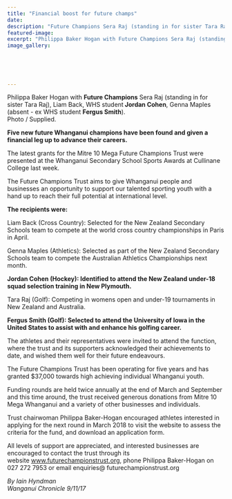 ```yaml
---
title: "Financial boost for future champs"
date: 
description: "Future Champions Sera Raj (standing in for sister Tara Raj), Liam Back, WHS student Jordan Cohen, Genna Maples (absent - ex WHS student Fergus Smith)..."
featured-image: 
excerpt: "Philippa Baker Hogan with Future Champions Sera Raj (standing in for sister Tara Raj), Liam Back, WHS student Jordan Cohen, Genna Maples (absent - ex WHS student Fergus Smith)."
image_gallery:
    
    
    
    
    
---
```


<p><span>Philippa Baker Hogan with <strong>Future Champions</strong> Sera Raj (standing in for sister Tara Raj), Liam Back, WHS student<strong> Jordan Cohen</strong>, Genna Maples (absent - ex WHS student&nbsp;<strong>Fergus Smith</strong>).<br />Photo / Supplied.</span></p>
<p class="element element-paragraph"><strong>Five new future Whanganui champions have been found and given a financial leg up to advance their careers.</strong></p>
<p class="element element-paragraph">The latest grants for the Mitre 10 Mega Future Champions Trust were presented at the Whanganui Secondary School Sports Awards at Cullinane College last week.</p>
<p class="element element-paragraph">The Future Champions Trust aims to give Whanganui people and businesses an opportunity to support our talented sporting youth with a hand up to reach their full potential at international level.</p>
<p class="element element-paragraph"><strong>The recipients were:</strong></p>
<p class="element element-paragraph">Liam Back (Cross Country): Selected for the New Zealand Secondary Schools team to compete at the world cross country championships in Paris in April.</p>
<p class="element element-paragraph">Genna Maples (Athletics): Selected as part of the New Zealand Secondary Schools team to compete the Australian Athletics Championships next month.</p>
<p class="element element-paragraph"><strong>Jordan Cohen (Hockey): Identified to attend the New Zealand under-18 squad selection training in New Plymouth.</strong></p>
<p class="element element-paragraph">Tara Raj (Golf): Competing in womens open and under-19 tournaments in New Zealand and Australia.</p>
<p class="element element-paragraph"><strong>Fergus Smith (Golf): Selected to attend the University of Iowa in the United States to assist with and enhance his golfing career.</strong></p>
<p class="element element-paragraph">The athletes and their representatives were invited to attend the function, where the trust and its supporters acknowledged their achievements to date, and wished them well for their future endeavours.</p>
<p class="element element-paragraph">The Future Champions Trust has been operating for five years and has granted $37,000 towards high achieving individual Whanganui youth.</p>
<p class="element element-paragraph">Funding rounds are held twice annually at the end of March and September and this time around, the trust received generous donations from Mitre 10 Mega Whanganui and a variety of other businesses and individuals.</p>
<p class="element element-paragraph">Trust chairwoman Philippa Baker-Hogan encouraged athletes interested in applying for the next round in March 2018 to visit the website to assess the criteria for the fund, and download an application form.</p>
<p class="element element-paragraph">All levels of support are appreciated, and interested businesses are encouraged to contact the trust through its website&nbsp;<a href="https://www.futurechampionstrust.org/" target="_blank">www.futurechampionstrust.org</a>, phone Philippa Baker-Hogan on 027 272 7953 or email enquiries@ futurechampionstrust.org</p>
<p class="element element-paragraph"><em>By&nbsp;Iain Hyndman<br />Wanganui Chronicle 9/11/17</em></p>

